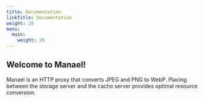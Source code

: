 ```yaml
---
title: Documentation
linkTitle: Documentation
weight: 20
menu:
  main:
    weight: 20
---
```


## Welcome to Manael!

Manael is an HTTP proxy that converts JPEG and PNG to WebP. Placing between the storage server and the cache server provides optimal resource conversion.
